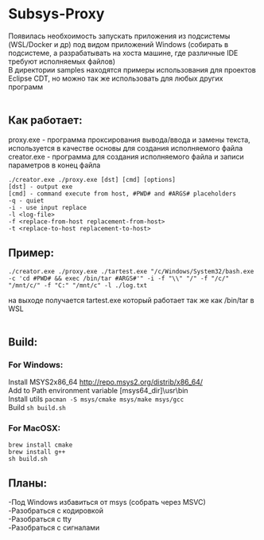 # Subsys-Proxy
Появилась необхоимость запускать приложения из подсистемы (WSL/Docker и др) под видом приложений Windows (собирать в подсистеме, а разрабатывать на хоста машине, где различные IDE требуют исполняемых файлов)<br>
В директории samples находятся примеры использования для проектов Eclipse CDT, но можно так же использовать для любых других программ<br><br>

## Как работает:
proxy.exe - программа проксирования вывода/ввода и замены текста, используется в качестве основы для создания исполняемого файла<br>
creator.exe - программа для создания исполняемого файла и записи параметров в конец файла<br>

```
./creator.exe ./proxy.exe [dst] [cmd] [options]
[dst] - output exe
[cmd] - command execute from host, #PWD# and #ARGS# placeholders
-q - quiet
-i - use input replace
-l <log-file>
-f <replace-from-host replacement-from-host>
-t <replace-to-host replacement-to-host>
```

## Пример:
```
./creator.exe ./proxy.exe ./tartest.exe "/c/Windows/System32/bash.exe -c 'cd #PWD# && exec /bin/tar #ARGS#'" -i -f "\\" "/" -f "/c/" "/mnt/c/" -f "C:" "/mnt/c" -l ./log.txt
```
на выходе получается tartest.exe который работает так же как /bin/tar в WSL<br><br>

## Build:<br>
### For Windows:
Install MSYS2x86_64 http://repo.msys2.org/distrib/x86_64/<br>
Add to Path environment variable [msys64_dir]\usr\bin<br>
Install utils ```pacman -S msys/cmake msys/make msys/gcc```<br>
Build ```sh build.sh```<br>

### For MacOSX:
```
brew install cmake
brew install g++
sh build.sh
```

## Планы:
-Под Windows избавиться от msys (собрать через MSVC)<br>
-Разобраться с кодировкой<br>
-Разобраться с tty<br>
-Разобраться с сигналами<br>

